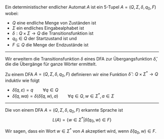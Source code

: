 

Ein deterministischer endlicher Automat $A$ ist ein $5$-Tupel $A = (Q, \Sigma, \delta, q_0, F)$ wobei:
- $Q$ eine endliche Menge von Zuständen ist
- $\Sigma$ ein endliches Eingabealphabet ist
- $\delta: Q \times \Sigma \to Q$ die Transitionsfunktion ist
- $q_0 \in Q$ der Startzustand ist und
- $F\subseteq Q$ die Menge der Endzustände ist

---

Wir erweitern die Transitionsfunktion $\delta$ eines DFA zur Übergangsfunktion $\hat\delta$, die die Übergänge für ganze Wörter ermittelt.

Zu einem DFA $A = (Q, \Sigma,\delta, q_0, F)$ definieren wir eine Funktion $\hat\delta: Q\times \Sigma^* \to Q$ induktiv wie folgt

- $\hat\delta(q, \varepsilon) = q \qquad \forall q \in Q$
- $\hat\delta(q, wa) = \delta(\hat\delta(q, w), a) \qquad \forall q\in Q, w\in\Sigma^*, a\in\Sigma$

---

Die von einem DFA $A = (Q, \Sigma, \delta, q_0, F)$ erkannte Sprache ist
$$L(A) =  \lbrace w\in\Sigma^* | \hat\delta(q_0, w) \in F\rbrace$$

Wir sagen, dass ein Wort $w\in\Sigma^*$ von $A$ akzeptiert wird, wenn $\hat\delta(q_0, w)\in F$.




